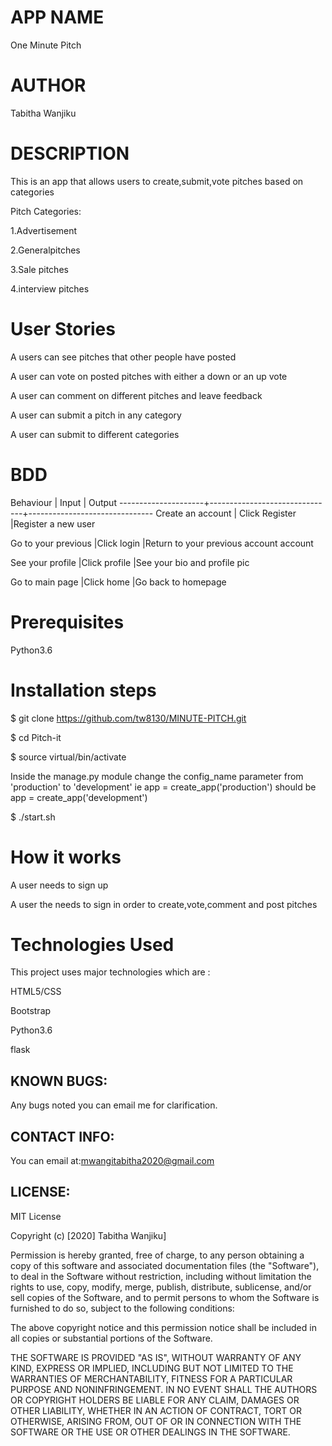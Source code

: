 # APP NAME
One Minute Pitch
# AUTHOR
Tabitha Wanjiku

# DESCRIPTION
This is an app that allows users to create,submit,vote pitches based on categories

Pitch Categories:

1.Advertisement 

2.Generalpitches

3.Sale pitches

4.interview pitches

# User Stories
A users can see pitches that other people have posted

A user can vote on posted pitches with either a down or an up vote

A user can comment on different pitches and leave feedback

A user can submit a pitch in any category

A user can submit to different categories

# BDD
Behaviour	         |    Input	                     |           Output
---------------------+-------------------------------+-------------------------------
Create an account    | Click Register                |Register a new user

Go to your previous  |Click login                    |Return to your previous account
account

See your profile     |Click profile                  |See your bio and profile pic

Go to main page      |Click home                     |Go back to homepage

# Prerequisites
Python3.6

# Installation steps
$ git clone https://github.com/tw8130/MINUTE-PITCH.git

$ cd Pitch-it

$ source virtual/bin/activate

Inside the manage.py module change the config_name parameter from 'production' to 'development' ie app = create_app('production') should be app = create_app('development')

$ ./start.sh

# How it works
A user needs to sign up

A user the needs to sign in order to create,vote,comment and post pitches

# Technologies Used
This project uses major technologies which are :

HTML5/CSS

Bootstrap

Python3.6

flask

## KNOWN BUGS:
Any bugs noted you can email me for clarification.

## CONTACT INFO:
You can email at:mwangitabitha2020@gmail.com

## LICENSE:
MIT License

Copyright (c) [2020] Tabitha Wanjiku]

Permission is hereby granted, free of charge, to any person obtaining a copy of this software and associated documentation files (the "Software"), to deal in the Software without restriction, including without limitation the rights to use, copy, modify, merge, publish, distribute, sublicense, and/or sell copies of the Software, and to permit persons to whom the Software is furnished to do so, subject to the following conditions:

The above copyright notice and this permission notice shall be included in all copies or substantial portions of the Software.

THE SOFTWARE IS PROVIDED "AS IS", WITHOUT WARRANTY OF ANY KIND, EXPRESS OR IMPLIED, INCLUDING BUT NOT LIMITED TO THE WARRANTIES OF MERCHANTABILITY, FITNESS FOR A PARTICULAR PURPOSE AND NONINFRINGEMENT. IN NO EVENT SHALL THE AUTHORS OR COPYRIGHT HOLDERS BE LIABLE FOR ANY CLAIM, DAMAGES OR OTHER LIABILITY, WHETHER IN AN ACTION OF CONTRACT, TORT OR OTHERWISE, ARISING FROM, OUT OF OR IN CONNECTION WITH THE SOFTWARE OR THE USE OR OTHER DEALINGS IN THE SOFTWARE.